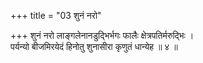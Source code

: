 +++
title = "03 शुनं नरो"

+++
शुनं नरो लाङ्गलेनानडुद्भिर्भगः फालैः क्षेत्रपतिर्मरुद्भिः ।  
पर्यन्यो बीजमिरयेदं हिनोतु शुनासीरा कृणुतं धान्येह ॥ ४ ॥